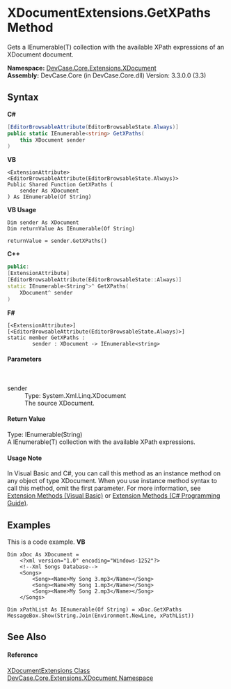 # XDocumentExtensions.GetXPaths Method 
 

Gets a IEnumerable(T) collection with the available XPath expressions of an XDocument document.

**Namespace:**&nbsp;<a href="N_DevCase_Core_Extensions_XDocument">DevCase.Core.Extensions.XDocument</a><br />**Assembly:**&nbsp;DevCase.Core (in DevCase.Core.dll) Version: 3.3.0.0 (3.3)

## Syntax

**C#**<br />
``` C#
[EditorBrowsableAttribute(EditorBrowsableState.Always)]
public static IEnumerable<string> GetXPaths(
	this XDocument sender
)
```

**VB**<br />
``` VB
<ExtensionAttribute>
<EditorBrowsableAttribute(EditorBrowsableState.Always)>
Public Shared Function GetXPaths ( 
	sender As XDocument
) As IEnumerable(Of String)
```

**VB Usage**<br />
``` VB Usage
Dim sender As XDocument
Dim returnValue As IEnumerable(Of String)

returnValue = sender.GetXPaths()
```

**C++**<br />
``` C++
public:
[ExtensionAttribute]
[EditorBrowsableAttribute(EditorBrowsableState::Always)]
static IEnumerable<String^>^ GetXPaths(
	XDocument^ sender
)
```

**F#**<br />
``` F#
[<ExtensionAttribute>]
[<EditorBrowsableAttribute(EditorBrowsableState.Always)>]
static member GetXPaths : 
        sender : XDocument -> IEnumerable<string> 

```


#### Parameters
&nbsp;<dl><dt>sender</dt><dd>Type: System.Xml.Linq.XDocument<br />The source XDocument.</dd></dl>

#### Return Value
Type: IEnumerable(String)<br />A IEnumerable(T) collection with the available XPath expressions.

#### Usage Note
In Visual Basic and C#, you can call this method as an instance method on any object of type XDocument. When you use instance method syntax to call this method, omit the first parameter. For more information, see <a href="https://docs.microsoft.com/dotnet/visual-basic/programming-guide/language-features/procedures/extension-methods">Extension Methods (Visual Basic)</a> or <a href="https://docs.microsoft.com/dotnet/csharp/programming-guide/classes-and-structs/extension-methods">Extension Methods (C# Programming Guide)</a>.

## Examples
This is a code example. 
**VB**<br />
``` VB
Dim xDoc As XDocument =
    <?xml version="1.0" encoding="Windows-1252"?>
    <!--Xml Songs Database-->
    <Songs>
        <Song><Name>My Song 3.mp3</Name></Song>
        <Song><Name>My Song 1.mp3</Name></Song>
        <Song><Name>My Song 2.mp3</Name></Song>
    </Songs>

Dim xPathList As IEnumerable(Of String) = xDoc.GetXPaths
MessageBox.Show(String.Join(Environment.NewLine, xPathList))
```


## See Also


#### Reference
<a href="T_DevCase_Core_Extensions_XDocument_XDocumentExtensions">XDocumentExtensions Class</a><br /><a href="N_DevCase_Core_Extensions_XDocument">DevCase.Core.Extensions.XDocument Namespace</a><br />